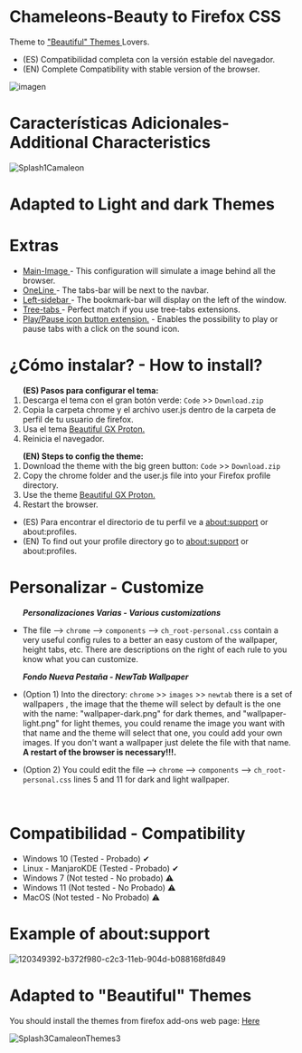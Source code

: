 # Chameleons-Beauty to Firefox CSS
Theme to <a href="https://addons.mozilla.org/es/firefox/user/7024772/">"Beautiful" Themes </a>Lovers.
<ul><li>(ES) Compatibilidad completa con la versión estable del navegador.</li>
<li>(EN) Complete Compatibility with stable version of the browser.</li></ul>

![imagen](https://user-images.githubusercontent.com/22057609/157924816-3a4db6fe-c29a-4c08-8164-0c55753abb45.png)

# Características Adicionales- Additional Characteristics

![Splash1Camaleon](https://user-images.githubusercontent.com/22057609/161662584-6dc3061a-6c99-46be-9ad8-13a3b3d82f1d.png)

# Adapted to Light and dark Themes

# Extras 
<ul>
<li><a href ="https://github.com/Godiesc/Chameleons-Beauty/tree/main/Extras/Main-Image"> Main-Image </a> - This configuration will simulate a image behind all the browser.</li>
<li><a href ="https://github.com/Godiesc/Chameleons-Beauty/tree/main/Extras/Oneline"> OneLine </a> - The tabs-bar will be next to the navbar.</li>
<li><a href ="https://github.com/Godiesc/Chameleons-Beauty/tree/main/Extras/Left-sidebar"> Left-sidebar </a> - The bookmark-bar will display on the left of the window.</li>
<li><a href ="https://github.com/Godiesc/Chameleons-Beauty/tree/main/Extras/Tree-tabs"> Tree-tabs </a> - Perfect match if you use tree-tabs extensions.</li>
<li><a href="https://github.com/Godiesc/Chameleons-Beauty/tree/main/Extras/Play-Pause">Play/Pause icon button extension.</a> - Enables the possibility to play or pause tabs with a click on the sound icon.</li></ul>

# ¿Cómo instalar? - How to install?

<ol><b>(ES) Pasos para configurar el tema:</b>

   <li>Descarga el tema con el gran botón verde: <code>Code</code> >> <code>Download.zip</code></li>
   <li>Copia la carpeta chrome y el archivo user.js dentro de la carpeta de perfil de tu usuario de firefox.</li>
   <li>Usa el tema <a href="https://addons.mozilla.org/es/firefox/addon/beautiful-opera-gx-proton/">Beautiful GX Proton.</a></li>
   <li>Reinicia el navegador.</li></ol>

<ol><b>(EN) Steps to config the theme:</b>
   <li>Download the theme with the big green button: <code>Code</code> >> <code>Download.zip</code></li> 
   <li>Copy the chrome folder and the user.js file into your Firefox profile directory. </li>
   <li>Use the theme <a href="https://addons.mozilla.org/es/firefox/addon/beautiful-opera-gx-proton/">Beautiful GX Proton.</a></li>
   <li>Restart the browser. </li></ol>
   <ul>
<li>(ES) Para encontrar el directorio de tu perfil ve a <a href="https://github.com/Godiesc/Chameleons-Beauty#example-of-aboutsupport"> about:support</a> or about:profiles. </li>
<li>(EN) To find out your profile directory go to <a href="https://github.com/Godiesc/Chameleons-Beauty#example-of-aboutsupport"> about:support</a> or about:profiles.</li></ul>

# Personalizar - Customize
<ul><b><i>Personalizaciones Varias - Various customizations</i></b>
<li><p>The file --> <code>chrome</code> --> <code>components</code> --> <code>ch_root-personal.css</code> contain a very useful config rules to a better an easy custom of the wallpaper, height tabs, etc. There are descriptions on the right of each rule to you know what you can customize.</p></li></ul>
<ul><b><i>Fondo Nueva Pestaña - NewTab Wallpaper</i></b>
   <li><p>(Option 1) Into the directory: <code>chrome</code> >> <code>images</code> >> <code>newtab</code> there is a set of wallpapers , the image that the theme will select by default is the one with the name: "wallpaper-dark.png" for dark themes, and "wallpaper-light.png" for light themes, you could rename the image you want with that name and the theme will select that one, you could add your own images. If you don't want a wallpaper just delete the file with that name. <b>A restart of the browser is necessary!!!. </b></p></li>
<li><p>(Option 2) You could edit the file --> <code>chrome</code> --> <code>components</code> --> <code>ch_root-personal.css</code> lines 5 and 11 for dark and light wallpaper.<p></li></ul></br>

# Compatibilidad - Compatibility

<ul><li>Windows 10 (Tested - Probado)  ✔</li>
<li>Linux - ManjaroKDE (Tested - Probado)  ✔</li>
<li>Windows 7 (Not tested - No probado) ⚠️</li>
<li>Windows 11 (Not tested - No Probado) ⚠️</li>
<li>MacOS (Not tested - No Probado) ⚠️</li></ul></ul>

# Example of about:support
![120349392-b372f980-c2c3-11eb-904d-b088168fd849](https://user-images.githubusercontent.com/22057609/156908375-824f8679-56a5-4d09-a86f-353a7f61135e.png)

# Adapted to "Beautiful" Themes

You should install the themes from firefox add-ons web page: <a href= "https://addons.mozilla.org/es/firefox/user/7024772/">Here</a>

![Splash3CamaleonThemes3](https://user-images.githubusercontent.com/22057609/122129403-a85bb580-cdfb-11eb-8699-aaba1ff4d1e4.jpg)
